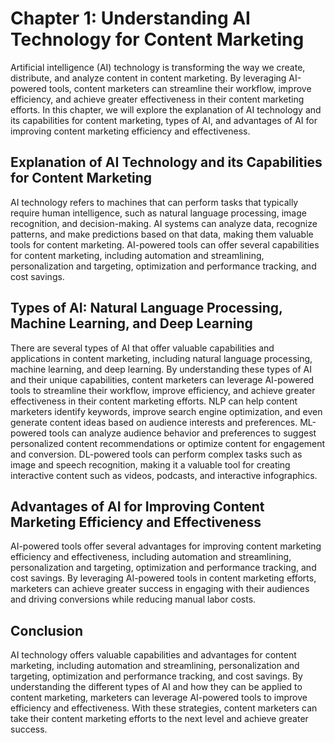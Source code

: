Chapter 1: Understanding AI Technology for Content Marketing
============================================================

Artificial intelligence (AI) technology is transforming the way we create, distribute, and analyze content in content marketing. By leveraging AI-powered tools, content marketers can streamline their workflow, improve efficiency, and achieve greater effectiveness in their content marketing efforts. In this chapter, we will explore the explanation of AI technology and its capabilities for content marketing, types of AI, and advantages of AI for improving content marketing efficiency and effectiveness.

Explanation of AI Technology and its Capabilities for Content Marketing
-----------------------------------------------------------------------

AI technology refers to machines that can perform tasks that typically require human intelligence, such as natural language processing, image recognition, and decision-making. AI systems can analyze data, recognize patterns, and make predictions based on that data, making them valuable tools for content marketing. AI-powered tools can offer several capabilities for content marketing, including automation and streamlining, personalization and targeting, optimization and performance tracking, and cost savings.

Types of AI: Natural Language Processing, Machine Learning, and Deep Learning
-----------------------------------------------------------------------------

There are several types of AI that offer valuable capabilities and applications in content marketing, including natural language processing, machine learning, and deep learning. By understanding these types of AI and their unique capabilities, content marketers can leverage AI-powered tools to streamline their workflow, improve efficiency, and achieve greater effectiveness in their content marketing efforts. NLP can help content marketers identify keywords, improve search engine optimization, and even generate content ideas based on audience interests and preferences. ML-powered tools can analyze audience behavior and preferences to suggest personalized content recommendations or optimize content for engagement and conversion. DL-powered tools can perform complex tasks such as image and speech recognition, making it a valuable tool for creating interactive content such as videos, podcasts, and interactive infographics.

Advantages of AI for Improving Content Marketing Efficiency and Effectiveness
-----------------------------------------------------------------------------

AI-powered tools offer several advantages for improving content marketing efficiency and effectiveness, including automation and streamlining, personalization and targeting, optimization and performance tracking, and cost savings. By leveraging AI-powered tools in content marketing efforts, marketers can achieve greater success in engaging with their audiences and driving conversions while reducing manual labor costs.

Conclusion
----------

AI technology offers valuable capabilities and advantages for content marketing, including automation and streamlining, personalization and targeting, optimization and performance tracking, and cost savings. By understanding the different types of AI and how they can be applied to content marketing, marketers can leverage AI-powered tools to improve efficiency and effectiveness. With these strategies, content marketers can take their content marketing efforts to the next level and achieve greater success.
